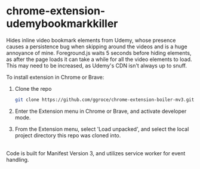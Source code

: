 # chrome-extension-udemybookmarkkiller

Hides inline video bookmark elements from Udemy, whose presence causes a persistence bug when skipping around the videos and is a huge annoyance of mine. Foreground.js waits 5 seconds before hiding elements, as after the page loads it can take a while for all the video elements to load. This may need to be increased, as Udemy's CDN isn't always up to snuff.

To install extension in Chrome or Brave: 

1. Clone the repo
   ```sh
   git clone https://github.com/ggroce/chrome-extension-boiler-mv3.git
   ```
2. Enter the Extension menu in Chrome or Brave, and activate developer mode.

3. From the Extension menu, select 'Load unpacked', and select the local project directory this repo was cloned into.  

<br>
Code is built for Manifest Version 3, and utilizes service worker for event handling.



